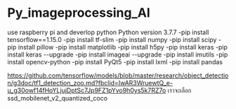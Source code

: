 # Py_imageprocessing_AI
use raspberry pi and deverlop python
Python version 3.7.7 
             -pip install tensorflow==1.15.0
             -pip install tf-slim
             -pip install numpy
             -pip install scipy
             -pip install pillow
             -pip install matplotlib
             -pip install h5py
             -pip install keras
             -pip install keras --upgrade
             -pip install imageai --upgrade
             -pip install imutils
             -pip install opencv-python
             -pip install PyQt5
             -pip install lxml
             -pip install pandas




https://github.com/tensorflow/models/blob/master/research/object_detection/g3doc/tf1_detection_zoo.md?fbclid=IwAR3WruewtQ_e-u_g30owf14fHoYLjujDptSc7Jp9FZ1pYvo9h0ys5k7RZ7o 
เราจะเลือก ssd_mobilenet_v2_quantized_coco 
